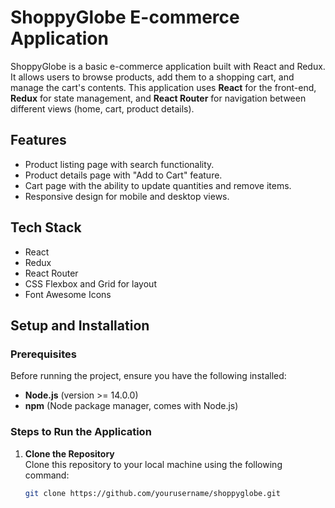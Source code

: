 # ShoppyGlobe E-commerce Application

ShoppyGlobe is a basic e-commerce application built with React and Redux. It allows users to browse products, add them to a shopping cart, and manage the cart's contents. This application uses **React** for the front-end, **Redux** for state management, and **React Router** for navigation between different views (home, cart, product details).

## Features

- Product listing page with search functionality.
- Product details page with "Add to Cart" feature.
- Cart page with the ability to update quantities and remove items.
- Responsive design for mobile and desktop views.

## Tech Stack

- React
- Redux
- React Router
- CSS Flexbox and Grid for layout
- Font Awesome Icons

## Setup and Installation

### Prerequisites

Before running the project, ensure you have the following installed:

- **Node.js** (version >= 14.0.0)
- **npm** (Node package manager, comes with Node.js)

### Steps to Run the Application

1. **Clone the Repository**  
   Clone this repository to your local machine using the following command:

   ```bash
   git clone https://github.com/yourusername/shoppyglobe.git
